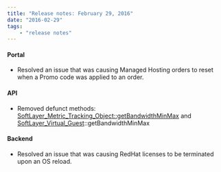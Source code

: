 ```yaml
---
title: "Release notes: February 29, 2016"
date: "2016-02-29"
tags:
    - "release notes"
---
```


#### Portal
+ Resolved an issue that was causing Managed Hosting orders to reset when a Promo code was applied to an order.

#### API
+ Removed defunct methods: [SoftLayer_Metric_Tracking_Object::getBandwidthMinMax](http://sldn.softlayer.com/reference/services/SoftLayer_Metric_Tracking_Object/getBandwidthMinMax) and [SoftLayer_Virtual_Guest](http://sldn.softlayer.com/reference/services/SoftLayer_Virtual_Guest)::getBandwidthMinMax 

#### Backend
+ Resolved an issue that was causing RedHat licenses to be terminated upon an OS reload.
